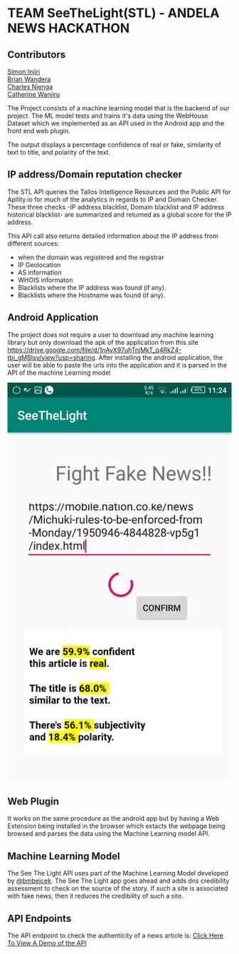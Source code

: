 # TEAM SeeTheLight(STL) - ANDELA NEWS HACKATHON

## Contributors
[Simon Injiri](https://www.github.com/injiri)<br>
[Brian Wandera](https://www.github.com/wandesky)<br>
[Charles Njenga](https://www.github.com/Hackitect)<br>
[Catherine Wanjiru](https://www.github.com/kateshiru)<br>



The Project consists of a machine learning model that is the backend of our project. The ML model tests and trains it's data using the WebHouse Dataset which we implemented as an API used in the Android app and the front end web plugin.

The output displays a percentage confidence of real or fake, similarity of text to title, and polarity of the text.

## IP address/Domain reputation checker
The STL API queries the Tallos Intelligence Resources and the Public API for Apility.io for much of the analytics in regards to IP and Domain Checker. These three checks -IP address blacklist, Domain blacklist and IP address historical blacklist- are summarized and returned as a global score for the IP address.

This API call also returns detailed information about the IP address from different sources:
- when the domain was registered and the registrar
- IP Geolocation
- AS information
- WHOIS informaton
- Blacklists where the IP address was found (if any).
- Blacklists where the Hostname was found (if any).


## Android Application
The project does not require a user to download any machine learning library but only download the apk of the application from this site https://drive.google.com/file/d/1nAvX97uhTnjMkT_q4RkZ4-tbi_gMBIsv/view?usp=sharing.
After installing the android application, the user will be able to paste the urls into the application and it is parsed in the API of the machine Learning model

![alt text](https://github.com/AndelaHacks/see-the-light/blob/develop/photos/WhatsApp%20Image%202018-11-10%20at%2011.46.47%20AM.jpeg)

## Web Plugin 
It works on the same procedure as the android app but by having a Web Extension being installed in the browser which extacts the webpage being browsed and parses the data using the Machine Learning model API.

## Machine Learning Model
The See The Light API uses part of the Machine Learning Model developed by [@bmbejcek](https://github.com/bmbejcek). The See The Light app goes ahead and adds dns credibility assessment to check on the source of the story. If such a site is associated with fake news, then it reduces the credibility of such a site.

## API Endpoints
The API endpoint to check the authenticity of a news article is:
[Click Here To View A Demo of the API](https://see-the-light.herokuapp.com/news/get?link=https://stackoverflow.com/questions/24892035/python-flask-how-to-get-parameters-from-a-url)
